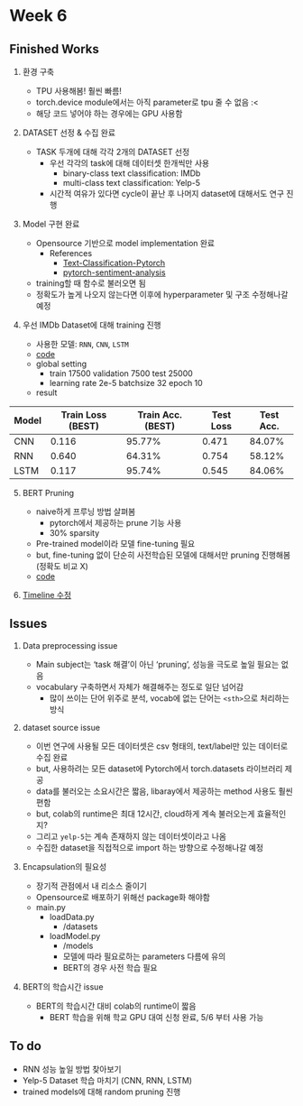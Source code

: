 # Week 6

## Finished Works

1. 환경 구축
    - TPU 사용해봄! 훨씬 빠름!
    - torch.device module에서는 아직 parameter로 tpu 줄 수 없음 :<
    - 해당 코드 넣어야 하는 경우에는 GPU 사용함

2. DATASET 선정 & 수집 완료
    - TASK 두개에 대해 각각 2개의 DATASET 선정
        - 우선 각각의 task에 대해 데이터셋 한개씩만 사용
          - binary-class text classification: IMDb
          - multi-class text classification: Yelp-5
        - 시간적 여유가 있다면 cycle이 끝난 후 나머지 dataset에 대해서도 연구 진행

3. Model 구현 완료
    - Opensource 기반으로 model implementation 완료
      - References
        - [Text-Classification-Pytorch](https://github.com/prakashpandey9/Text-Classification-Pytorch)
        - [pytorch-sentiment-analysis](https://github.com/bentrevett/pytorch-sentiment-analysis)
    - training할 때 함수로 불러오면 됨
    - 정확도가 높게 나오지 않는다면 이후에 hyperparameter 및 구조 수정해나갈 예정

4. 우선 IMDb Dataset에 대해 training 진행
    - 사용한 모델: ``RNN``, ``CNN``, ``LSTM``
    - [code](/codes/IMDb-new-version.ipynb)
    - global setting
      - train 17500 validation 7500 test 25000
      - learning rate 2e-5 batchsize 32 epoch 10
   - result

| Model | Train Loss (BEST) | Train Acc. (BEST) | Test Loss | Test Acc. |
| ----- | ---------- | ---------- | --------- | --------- |
| CNN | 0.116 | 95.77% | 0.471 | 84.07% |
| RNN | 0.640 | 64.31% | 0.754 | 58.12% |
| LSTM | 0.117 | 95.74% | 0.545 | 84.06% |

5. BERT Pruning
    - naive하게 프루닝 방법 살펴봄
        - pytorch에서 제공하는 prune 기능 사용
        - 30% sparsity
    - Pre-trained model이라 모델 fine-tuning 필요
    - but, fine-tuning 없이 단순히 사전학습된 모델에 대해서만 pruning 진행해봄 (정확도 비교 X)
    - [code](/codes/testing-bert-pruning.ipynb)

6. [Timeline 수정](https://github.com/seoyoungh/lottery-ticket-hypothesis-for-text-classification)

## Issues

1. Data preprocessing issue
    - Main subject는 ‘task 해결’이 아닌 ‘pruning’, 성능을 극도로 높일 필요는 없음
    - vocabulary 구축하면서 자체가 해결해주는 정도로 일단 넘어감
        - 많이 쓰이는 단어 위주로 분석, vocab에 없는 단어는 ``<sth>``으로 처리하는 방식  

2. dataset source issue
    - 이번 연구에 사용될 모든 데이터셋은 csv 형태의, text/label만 있는 데이터로 수집 완료
    - but, 사용하려는 모든 dataset에 Pytorch에서 torch.datasets 라이브러리 제공
    - data를 불러오는 소요시간은 짧음, libaray에서 제공하는 method 사용도 훨씬 편함
    - but, colab의 runtime은 최대 12시간, cloud하게 계속 불러오는게 효율적인지?
    - 그리고 ``yelp-5``는 계속 존재하지 않는 데이터셋이라고 나옴
    - 수집한 dataset을 직접적으로 import 하는 방향으로 수정해나갈 예정

3. Encapsulation의 필요성
    - 장기적 관점에서 내 리소스 줄이기
    - Opensource로 배포하기 위해선 package화 해야함
    - main.py
      - loadData.py
        - /datasets
      - loadModel.py
        - /models
        - 모델에 따라 필요로하는 parameters 다름에 유의
        - BERT의 경우 사전 학습 필요

4. BERT의 학습시간 issue
    - BERT의 학습시간 대비 colab의 runtime이 짧음
        - BERT 학습을 위해 학교 GPU 대여 신청 완료, 5/6 부터 사용 가능

## To do
- RNN 성능 높일 방법 찾아보기
- Yelp-5 Dataset 학습 마치기 (CNN, RNN, LSTM)
- trained models에 대해 random pruning 진행
